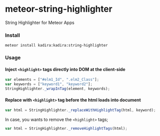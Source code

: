# meteor-string-highlighter

String Highlighter for Meteor Apps

### Install

`meteor install kadira:kadira:string-highlighter`

### Usage

#### Inject `<highlight>` tags directly into DOM at the client-side

```javascript
var elements = ["#elm1_Id", ".elm2_Class"];
var keywords = ["keyword1", "keyword2"];
StringHighlighter._wrapInTag(element, keywords);
```

#### Replace with `<highlight>` tag before the html loads into document

```javascript
var html = StringHighlighter._replaceWithHighlightTag(html, keyword);
```

In case, you wants to remove the `<highlight>` tags;

```javascript
var html = StringHighlighter._removeHighlightTags(html);
```
